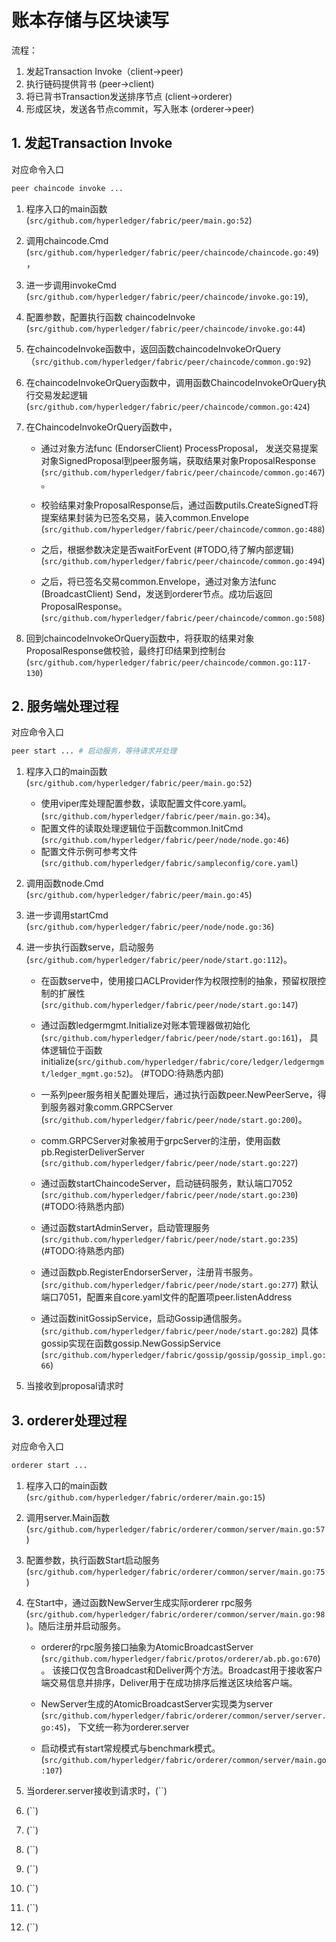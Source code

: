 # 账本存储与区块读写

流程：
1. 发起Transaction Invoke（client->peer) 
2. 执行链码提供背书 (peer->client) 
3. 将已背书Transaction发送排序节点 (client->orderer) 
4. 形成区块，发送各节点commit，写入账本 (orderer->peer)


## 1. 发起Transaction Invoke
对应命令入口
```bash
peer chaincode invoke ...
```

1. 程序入口的main函数
(`src/github.com/hyperledger/fabric/peer/main.go:52`)

1. 调用chaincode.Cmd 
(`src/github.com/hyperledger/fabric/peer/chaincode/chaincode.go:49`)，

1. 进一步调用invokeCmd 
(`src/github.com/hyperledger/fabric/peer/chaincode/invoke.go:19`),

1. 配置参数，配置执行函数 chaincodeInvoke 
(`src/github.com/hyperledger/fabric/peer/chaincode/invoke.go:44`)

1. 在chaincodeInvoke函数中，返回函数chaincodeInvokeOrQuery
（`src/github.com/hyperledger/fabric/peer/chaincode/common.go:92`)

1. 在chaincodeInvokeOrQuery函数中，调用函数ChaincodeInvokeOrQuery执行交易发起逻辑 
(`src/github.com/hyperledger/fabric/peer/chaincode/common.go:424`)  

1. 在ChaincodeInvokeOrQuery函数中，
    * 通过对象方法func (EndorserClient) ProcessProposal，
    发送交易提案对象SignedProposal到peer服务端，获取结果对象ProposalResponse 
    (`src/github.com/hyperledger/fabric/peer/chaincode/common.go:467`)。

    * 校验结果对象ProposalResponse后，通过函数putils.CreateSignedT将提案结果封装为已签名交易，装入common.Envelope
    (`src/github.com/hyperledger/fabric/peer/chaincode/common.go:488`)
    
    * 之后，根据参数决定是否waitForEvent (#TODO,待了解内部逻辑) 
    (`src/github.com/hyperledger/fabric/peer/chaincode/common.go:494`)
   
    * 之后，将已签名交易common.Envelope，通过对象方法func (BroadcastClient) Send，发送到orderer节点。成功后返回ProposalResponse。
    (`src/github.com/hyperledger/fabric/peer/chaincode/common.go:508`)
    
1. 回到chaincodeInvokeOrQuery函数中，将获取的结果对象ProposalResponse做校验，最终打印结果到控制台 
(`src/github.com/hyperledger/fabric/peer/chaincode/common.go:117-130`)


## 2. 服务端处理过程
对应命令入口 
```bash
peer start ... # 启动服务，等待请求并处理  
```

1. 程序入口的main函数
(`src/github.com/hyperledger/fabric/peer/main.go:52`)

    * 使用viper库处理配置参数，读取配置文件core.yaml。
    (`src/github.com/hyperledger/fabric/peer/main.go:34`)。
    * 配置文件的读取处理逻辑位于函数common.InitCmd (`src/github.com/hyperledger/fabric/peer/node/node.go:46`)
    * 配置文件示例可参考文件(`src/github.com/hyperledger/fabric/sampleconfig/core.yaml`)

1. 调用函数node.Cmd
(`src/github.com/hyperledger/fabric/peer/main.go:45`)

1. 进一步调用startCmd
(`src/github.com/hyperledger/fabric/peer/node/node.go:36`)

1. 进一步执行函数serve，启动服务 
(`src/github.com/hyperledger/fabric/peer/node/start.go:112`)。
    * 在函数serve中，使用接口ACLProvider作为权限控制的抽象，预留权限控制的扩展性 
    (`src/github.com/hyperledger/fabric/peer/node/start.go:147`)
    
    * 通过函数ledgermgmt.Initialize对账本管理器做初始化 (`src/github.com/hyperledger/fabric/peer/node/start.go:161`)，
    具体逻辑位于函数initialize(`src/github.com/hyperledger/fabric/core/ledger/ledgermgmt/ledger_mgmt.go:52`)。
    (#TODO:待熟悉内部)
    
    * 一系列peer服务相关配置处理后，通过执行函数peer.NewPeerServe，得到服务器对象comm.GRPCServer
    (`src/github.com/hyperledger/fabric/peer/node/start.go:200`)。
    
    * comm.GRPCServer对象被用于grpcServer的注册，使用函数pb.RegisterDeliverServer
    (`src/github.com/hyperledger/fabric/peer/node/start.go:227`)
    
    * 通过函数startChaincodeServer，启动链码服务，默认端口7052
    (`src/github.com/hyperledger/fabric/peer/node/start.go:230`) 
    (#TODO:待熟悉内部)
    
    * 通过函数startAdminServer，启动管理服务
    (`src/github.com/hyperledger/fabric/peer/node/start.go:235`) 
    (#TODO:待熟悉内部)
    
    * 通过函数pb.RegisterEndorserServer，注册背书服务。
    (`src/github.com/hyperledger/fabric/peer/node/start.go:277`)
    默认端口7051，配置来自core.yaml文件的配置项peer.listenAddress
    
    * 通过函数initGossipService，启动Gossip通信服务。
    (`src/github.com/hyperledger/fabric/peer/node/start.go:282`)
    具体gossip实现在函数gossip.NewGossipService
    (`src/github.com/hyperledger/fabric/gossip/gossip/gossip_impl.go:66`)
    

1. 当接收到proposal请求时





## 3. orderer处理过程
对应命令入口
```bash
orderer start ...
```

1. 程序入口的main函数(`src/github.com/hyperledger/fabric/orderer/main.go:15`)
1. 调用server.Main函数(`src/github.com/hyperledger/fabric/orderer/common/server/main.go:57`)
1. 配置参数，执行函数Start启动服务(`src/github.com/hyperledger/fabric/orderer/common/server/main.go:75`)
1. 在Start中，通过函数NewServer生成实际orderer rpc服务
(`src/github.com/hyperledger/fabric/orderer/common/server/main.go:98`)。随后注册并启动服务。

    * orderer的rpc服务接口抽象为AtomicBroadcastServer
    (`src/github.com/hyperledger/fabric/protos/orderer/ab.pb.go:670`)。
    该接口仅包含Broadcast和Deliver两个方法。Broadcast用于接收客户端交易信息并排序，Deliver用于在成功排序后推送区块给客户端。
    
    * NewServer生成的AtomicBroadcastServer实现类为server
    (`src/github.com/hyperledger/fabric/orderer/common/server/server.go:45`)，
    下文统一称为orderer.server
    
    * 启动模式有start常规模式与benchmark模式。
    (`src/github.com/hyperledger/fabric/orderer/common/server/main.go:107`)
    
1. 当orderer.server接收到请求时，(``)
1. (``)
1. (``)
1. (``)
1. (``)
1. (``)
1. (``)
1. (``)


